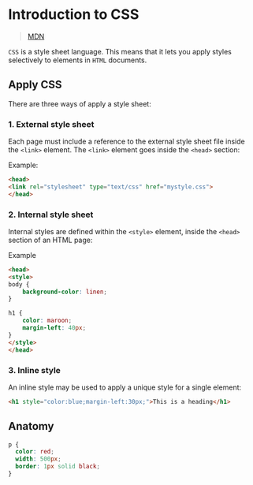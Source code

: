 # Introduction to CSS

> [MDN](https://developer.mozilla.org/en-US/docs/Learn/Getting_started_with_the_web/CSS_basics)

`CSS` is a style sheet language. This means that it lets you apply styles selectively to elements in `HTML` documents.

## Apply CSS

There are three ways of apply a style sheet:

### 1. External style sheet

Each page must include a reference to the external style sheet file inside the `<link>` element. The `<link>` element goes inside the `<head>` section:

Example:

```html
<head>
<link rel="stylesheet" type="text/css" href="mystyle.css">
</head>
```

### 2. Internal style sheet

Internal styles are defined within the `<style>` element, inside the `<head>` section of an HTML page:

Example

```html
<head>
<style>
body {
    background-color: linen;
}

h1 {
    color: maroon;
    margin-left: 40px;
}
</style>
</head>
```

### 3. Inline style

An inline style may be used to apply a unique style for a single element:

```html
<h1 style="color:blue;margin-left:30px;">This is a heading</h1>
```

## Anatomy

```CSS
p {
  color: red;
  width: 500px;
  border: 1px solid black;
}
```
